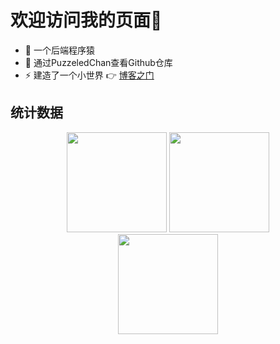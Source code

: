 # 欢迎访问我的页面👋 
- 🔭 一个后端程序猿
- 🌱 通过PuzzeledChan查看Github仓库 
- ⚡ 建造了一个小世界 👉 <a href="https://PuzzeledChan.github.io/">博客之门</a> 

## 统计数据 
<div> 
  <!--https://github-readme-stats.vercel.app-->
  <div align="center"> 
    <span></span> 
    <picture> 
      <source media="(prefers-color-scheme: dark)" srcset="https://github-readme-stats.vercel.app/api?username=PuzzledChan&count_private=true&theme=gruvbox&show_icons=true"> 
      <img height="160px" src="https://github-readme-stats.vercel.app/api?username=PuzzledChan&count_private=true&theme=flag-india&show_icons=true" /> 
    </picture> 
    <span></span> 
    <picture> <source media="(prefers-color-scheme: dark)" srcset="https://github-readme-stats.vercel.app/api/top-langs/?username=PuzzledChan&layout=compact&theme=gruvbox"> 
      <img height="160px" src="https://github-readme-stats.vercel.app/api/top-langs/?username=PuzzledChan&layout=compact&theme=flag-india" /> 
    </picture> 
    <span></span> 
  </div> 
  <div align="center"> 
    <picture> 
      <source media="(prefers-color-scheme: dark)" srcset="https://github-readme-streak-stats.herokuapp.com/?user=PuzzledChan&theme=gruvbox"> 
      <img height="160px" src="https://github-readme-streak-stats.herokuapp.com/?user=PuzzledChan&theme=flag-india" /> 
  </picture> 
  </div> 
</div>
